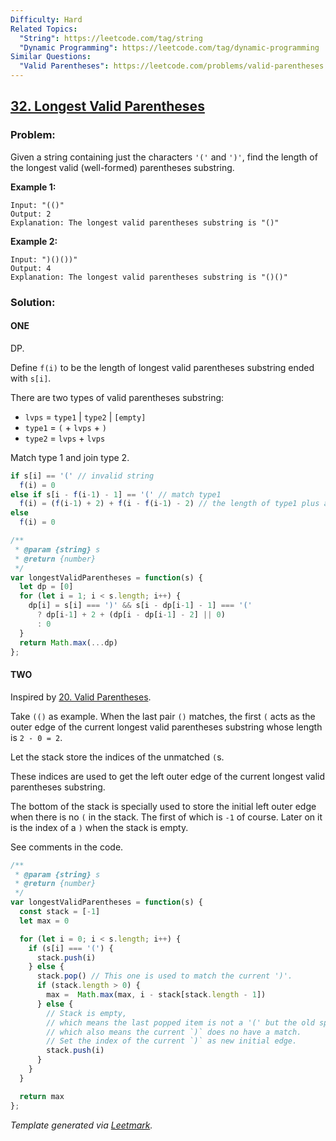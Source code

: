 ```yaml
---
Difficulty: Hard
Related Topics:
  "String": https://leetcode.com/tag/string
  "Dynamic Programming": https://leetcode.com/tag/dynamic-programming
Similar Questions:
  "Valid Parentheses": https://leetcode.com/problems/valid-parentheses
---
```


## [32. Longest Valid Parentheses](https://leetcode.com/problems/longest-valid-parentheses/description/)

### Problem:

Given a string containing just the characters `'('` and `')'`, find the length of the longest valid (well-formed) parentheses substring.

**Example 1:**

```
Input: "(()"
Output: 2
Explanation: The longest valid parentheses substring is "()"
```

**Example 2:**

```
Input: ")()())"
Output: 4
Explanation: The longest valid parentheses substring is "()()"
```

### Solution:

#### ONE

DP.

Define `f(i)` to be the length of longest valid parentheses substring ended with `s[i]`.

There are two types of valid parentheses substring:

- `lvps` = `type1` | `type2` | `[empty]`
- `type1` = `(` + `lvps` + `)`
- `type2` = `lvps` + `lvps`

Match type 1 and join type 2.

```javascript
if s[i] == '(' // invalid string
  f(i) = 0
else if s[i - f(i-1) - 1] == '(' // match type1
  f(i) = (f(i-1) + 2) + f(i - f(i-1) - 2) // the length of type1 plus any type2 before it
else
  f(i) = 0
```

```javascript
/**
 * @param {string} s
 * @return {number}
 */
var longestValidParentheses = function(s) {
  let dp = [0]
  for (let i = 1; i < s.length; i++) {
    dp[i] = s[i] === ')' && s[i - dp[i-1] - 1] === '('
      ? dp[i-1] + 2 + (dp[i - dp[i-1] - 2] || 0)
      : 0
  }
  return Math.max(...dp)
};
```

#### TWO

Inspired by [20. Valid Parentheses](./020.%20Valid%20Parentheses.md).

Take `(()` as example. When the last pair `()` matches, the first `(` acts as the outer edge of the current longest valid parentheses substring whose length is `2 - 0 = 2`.

Let the stack store the indices of the unmatched `(`s.

These indices are used to get the left outer edge of the current longest valid parentheses substring.

The bottom of the stack is specially used to store the initial left outer edge when there is no `(` in the stack. The first of which is `-1` of course. Later on it is the index of a `)` when the stack is empty.

See comments in the code.

```javascript
/**
 * @param {string} s
 * @return {number}
 */
var longestValidParentheses = function(s) {
  const stack = [-1]
  let max = 0

  for (let i = 0; i < s.length; i++) {
    if (s[i] === '(') {
      stack.push(i)
    } else {
      stack.pop() // This one is used to match the current ')'.
      if (stack.length > 0) {
        max =  Math.max(max, i - stack[stack.length - 1])
      } else {
        // Stack is empty,
        // which means the last popped item is not a '(' but the old special initial edge,
        // which also means the current `)` does no have a match.
        // Set the index of the current `)` as new initial edge.
        stack.push(i)
      }
    }
  }

  return max
};
```


*Template generated via [Leetmark](https://github.com/crimx/crx-leetmark).*

